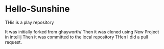 # Hello-Sunshine
THis is a play repository

It was initially forked from ghayworth/
Then it was cloned using New Project in intellij
Then it was committed to the local repository
THen I did a pull request.
